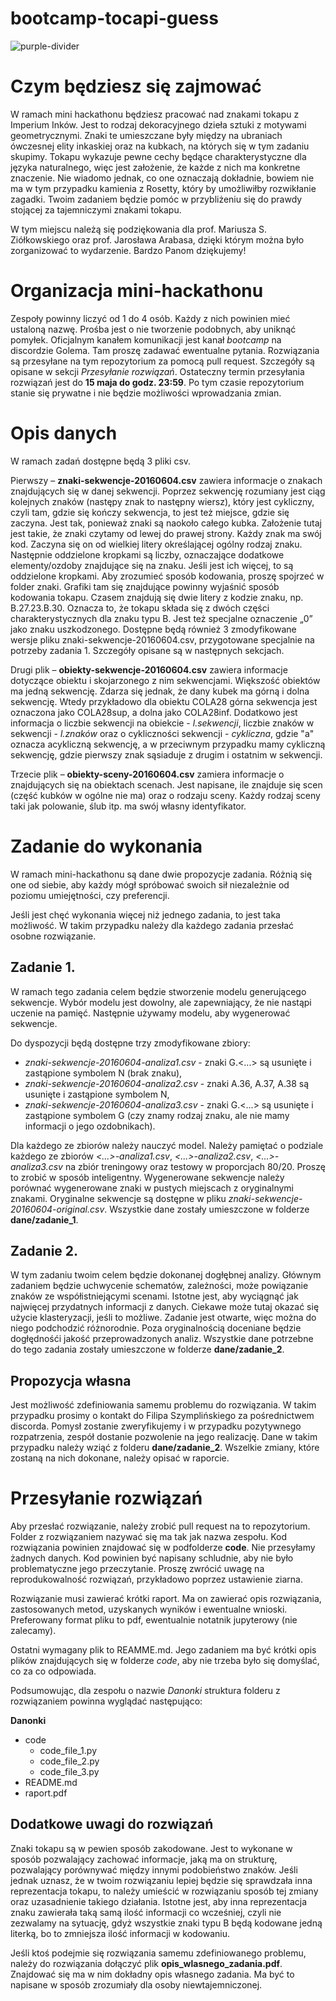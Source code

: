 # bootcamp-tocapi-guess
![purple-divider](https://user-images.githubusercontent.com/7065401/52071927-c1cd7100-2562-11e9-908a-dde91ba14e59.png)

# Czym będziesz się zajmować
W ramach mini hackathonu będziesz pracować nad znakami tokapu z Imperium Inków. Jest to rodzaj dekoracyjnego dzieła sztuki z motywami geometrycznymi. Znaki te umieszczane były między na ubraniach ówczesnej elity inkaskiej oraz na kubkach, na których się w tym zadaniu skupimy. Tokapu wykazuje pewne cechy będące charakterystyczne dla języka naturalnego, więc jest założenie, że każde z nich ma konkretne znaczenie. Nie wiadomo jednak, co one oznaczają dokładnie, bowiem nie ma w tym przypadku kamienia z Rosetty, który by umożliwiłby rozwikłanie zagadki. Twoim zadaniem będzie pomóc w przybliżeniu się do prawdy stojącej za tajemniczymi znakami tokapu.

W tym miejscu należą się podziękowania dla prof. Mariusza S. Ziółkowskiego oraz prof. Jarosława Arabasa, dzięki którym można było zorganizować to wydarzenie. Bardzo Panom dziękujemy!

# Organizacja mini-hackathonu
Zespoły powinny liczyć od 1 do 4 osób. Każdy z nich powinien mieć ustaloną nazwę. Prośba jest o nie tworzenie podobnych, aby uniknąć pomyłek. Oficjalnym kanałem komunikacji jest kanał *bootcamp* na discordzie Golema. Tam proszę zadawać ewentualne pytania. Rozwiązania są przesyłane na tym repozytorium za pomocą pull request. Szczegóły są opisane w sekcji *Przesyłanie rozwiązań*. Ostateczny termin przesyłania rozwiązań jest do **15 maja do godz. 23:59**. Po tym czasie repozytorium stanie się prywatne i nie będzie możliwości wprowadzania zmian.

# Opis danych
W ramach zadań dostępne będą 3 pliki csv.

Pierwszy – **znaki-sekwencje-20160604.csv** zawiera informacje o znakach znajdujących się w danej sekwencji. Poprzez sekwencję rozumiany jest ciąg kolejnych znaków (następy znak to następny wiersz), który jest cykliczny, czyli tam, gdzie się kończy sekwencja, to jest też miejsce, gdzie się zaczyna. Jest tak, ponieważ znaki są naokoło całego kubka. Założenie tutaj jest takie, że znaki czytamy od lewej do prawej strony. Każdy znak ma swój kod. Zaczyna się on od wielkiej litery określającej ogólny rodzaj znaku. Następnie oddzielone kropkami są liczby, oznaczające dodatkowe elementy/ozdoby znajdujące się na znaku. Jeśli jest ich więcej, to są oddzielone kropkami. Aby zrozumieć sposób kodowania, proszę spojrzeć w folder znaki. Grafiki tam się znajdujące powinny wyjaśnić sposób kodowania tokapu. Czasem znajdują się dwie litery z kodzie znaku, np. B.27.23.B.30. Oznacza to, że tokapu składa się z dwóch części charakterystycznych dla znaku typu B. Jest też specjalne oznaczenie „0” jako znaku uszkodzonego.
Dostępne będą również 3 zmodyfikowane wersje pliku znaki-sekwencje-20160604.csv, przygotowane specjalnie na potrzeby zadania 1. Szczegóły opisane są w następnych sekcjach.

Drugi plik – **obiekty-sekwencje-20160604.csv** zawiera informacje dotyczące obiektu i skojarzonego z nim sekwencjami. Większość obiektów ma jedną sekwencję. Zdarza się jednak, że dany kubek ma górną i dolna sekwencję. Wtedy przykładowo dla obiektu COLA28 górna sekwencja jest oznaczona jako COLA28sup, a dolna jako COLA28inf. Dodatkowo jest informacja o liczbie sekwencji na obiekcie - *l.sekwencji*, liczbie znaków w sekwencji - *l.znaków* oraz o cykliczności sekwencji - *cykliczna*, gdzie "a" oznacza acykliczną sekwencję, a w przeciwnym przypadku mamy cykliczną sekwencję, gdzie pierwszy znak sąsiaduje z drugim i ostatnim w sekwencji.

Trzecie plik – **obiekty-sceny-20160604.csv** zamiera informacje o znajdujących się na obiektach scenach. Jest napisane, ile znajduje się scen (część kubków w ogólne nie ma) oraz o rodzaju sceny. Każdy rodzaj sceny taki jak polowanie, ślub itp. ma swój własny identyfikator.

# Zadanie do wykonania
W ramach mini-hackathonu są dane dwie propozycje zadania. Różnią się one od siebie, aby każdy mógł spróbować swoich sił niezależnie od poziomu umiejętności, czy preferencji.

Jeśli jest chęć wykonania więcej niż jednego zadania, to jest taka możliwość. W takim przypadku należy dla każdego zadania przesłać osobne rozwiązanie.

## Zadanie 1.
W ramach tego zadania celem będzie stworzenie modelu generującego sekwencje. Wybór modelu jest dowolny, ale zapewniający, że nie nastąpi uczenie na pamięć. Następnie używamy modelu, aby wygenerować sekwencje.

Do dyspozycji będą dostępne trzy zmodyfikowane zbiory:
* *znaki-sekwencje-20160604-analiza1.csv* - znaki G.<...> są usunięte i zastąpione symbolem N (brak znaku),
* *znaki-sekwencje-20160604-analiza2.csv* - znaki A.36, A.37, A.38 są usunięte i zastąpione symbolem N,
* *znaki-sekwencje-20160604-analiza3.csv* - znaki G.<...> są usunięte i zastąpione symbolem G (czy znamy rodzaj znaku, ale nie mamy informacji o jego ozdobnikach).

Dla każdego ze zbiorów należy nauczyć model. Należy pamiętać o podziale każdego ze zbiorów *<...>-analiza1.csv*, *<...>-analiza2.csv*, *<...>-analiza3.csv* na zbiór treningowy oraz testowy w proporcjach 80/20. Proszę to zrobić w sposób inteligentny.  Wygenerowane sekwencje należy porównać wygenerowane znaki w pustych miejscach z oryginalnymi znakami.
Oryginalne sekwencje są dostępne w pliku *znaki-sekwencje-20160604-original.csv*. Wszystkie dane zostały umieszczone w folderze **dane/zadanie_1**.

## Zadanie 2.
W tym zadaniu twoim celem będzie dokonanej dogłębnej analizy. Głównym zadaniem będzie uchwycenie schematów, zależności, może powiązanie znaków ze współistniejącymi scenami. Istotne jest, aby wyciągnąć jak najwięcej przydatnych informacji z danych. Ciekawe może tutaj okazać się użycie klasteryzacji, jeśli to możliwe. Zadanie jest otwarte, więc można do niego podchodzić różnorodnie. Poza oryginalnością doceniane będzie dogłędnośći jakość przeprowadzonych analiz. Wszystkie dane potrzebne do tego zadania zostały umieszczone w folderze **dane/zadanie_2**.

## Propozycja własna
Jest możliwość zdefiniowania samemu problemu do rozwiązania. W takim przypadku prosimy o kontakt do Filipa Szymplińskiego za pośrednictwem discorda. Pomysł zostanie zweryfikujemy i w przypadku pozytywnego rozpatrzenia, zespół dostanie pozwolenie na jego realizację. Dane w takim przypadku należy wziąć z folderu **dane/zadanie_2**. Wszelkie zmiany, które zostaną na nich dokonane, należy opisać w raporcie.

# Przesyłanie rozwiązań
Aby przesłać rozwiązanie, należy zrobić pull request na to repozytorium. Folder z rozwiązaniem nazywać się ma tak jak nazwa zespołu. Kod rozwiązania powinien znajdować się w podfolderze **code**. Nie przesyłamy żadnych danych. Kod powinien być napisany schludnie, aby nie było problematyczne jego przeczytanie. Proszę zwrócić uwagę na reprodukowalność rozwiązań, przykładowo poprzez ustawienie ziarna.

Rozwiązanie musi zawierać krótki raport. Ma on zawierać opis rozwiązania, zastosowanych metod, uzyskanych wyników i ewentualne wnioski. Preferowany format pliku to pdf, ewentualnie notatnik jupyterowy (nie zalecamy).

Ostatni wymagany plik to REAMME.md. Jego zadaniem ma być krótki opis plików znajdujących się w folderze *code*, aby nie trzeba było się domyślać, co za co odpowiada.

Podsumowując, dla zespołu o nazwie *Danonki* struktura folderu z rozwiązaniem powinna wyglądać następująco:

**Danonki**
* code
  * code_file_1.py
  * code_file_2.py
  * code_file_3.py
* README.md
* raport.pdf

## Dodatkowe uwagi do rozwiązań
Znaki tokapu są w pewien sposób zakodowane. Jest to wykonane w sposób pozwalający zachować informacje, jaką ma on strukturę, pozwalający porównywać między innymi podobieństwo znaków. Jeśli jednak uznasz, że w twoim rozwiązaniu lepiej będzie się sprawdzała inna reprezentacja tokapu, to należy umieścić w rozwiązaniu sposób tej zmiany oraz uzasadnienie takiego działania. Istotne jest, aby inna reprezentacja znaku zawierała taką samą ilość informacji co wcześniej, czyli nie zezwalamy na sytuację, gdyż wszystkie znaki typu B będą kodowane jedną literką, bo to zmniejsza ilość informacji w kodowaniu.

Jeśli ktoś podejmie się rozwiązania samemu zdefiniowanego problemu, należy do rozwiązania dołączyć plik **opis_wlasnego_zadania.pdf**. Znajdować się ma w nim dokładny opis własnego zadania. Ma być to napisane w sposób zrozumiały dla osoby niewtajemniczonej.
